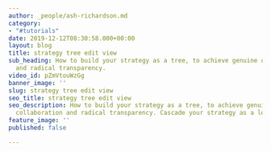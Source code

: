 ```yaml
---
author: _people/ash-richardson.md
category:
- "#tutorials"
date: 2019-12-12T08:30:58.000+00:00
layout: blog
title: strategy tree edit view
sub_heading: How to build your strategy as a tree, to achieve genuine org-wide collaboration
  and radical transparency.
video_id: pZmVtouWzGg
banner_image: ''
slug: strategy tree edit view
seo_title: strategy tree edit view
seo_description: How to build your strategy as a tree, to achieve genuine org-wide
  collaboration and radical transparency. Cascade your strategy as a logical tree.
feature_image: ''
published: false

---
```

